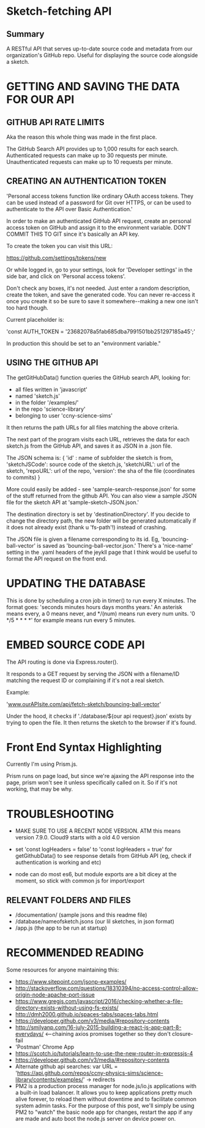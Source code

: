 # Sketch-fetching API

## Summary

A RESTful API that serves up-to-date source code and metadata from our organization's GitHub repo. Useful for displaying the source code alongside a sketch. 

# GETTING AND SAVING THE DATA FOR OUR API

## GITHUB API RATE LIMITS

Aka the reason this whole thing was made in the first place.

The GitHub Search API provides up to 1,000 results for each search. Authenticated requests can make up to 30 requests per minute. Unauthenticated requests can make up to 10 requests per minute.


## CREATING AN AUTHENTICATION TOKEN

'Personal access tokens function like ordinary OAuth access tokens. They can be used instead of a password for Git over HTTPS, or can be used to authenticate to the API over Basic Authentication.'

In order to make an authenticated GitHub API request, create an personal access token on GitHub and assign it to the environment variable. DON'T COMMIT THIS TO GIT since it's basically an API key. 

To create the token you can visit this URL: 

https://github.com/settings/tokens/new 

Or while logged in, go to your settings, look for 'Developer settings' in the side bar, and click on 'Personal access tokens'.

Don't check any boxes, it's not needed. Just enter a random description, create the token, and save the generated code. You can never re-access it once you create it so be sure to save it somewhere--making a new one isn't too hard though.

Current placeholder is: 

'const AUTH_TOKEN = '23682078a5fab685dba7991501bb251297185a45';'

In production this should be set to an "environment variable."

## USING THE GITHUB API

The getGitHubData() function queries the GitHub search API, looking for:

* all files written in 'javascript'
* named 'sketch.js' 
* in the folder '/examples/'
* in the repo 'science-library'
* belonging to user 'ccny-science-sims'

It then returns the path URLs for all files matching the above criteria. 

The next part of the program visits each URL, retrieves the data for each sketch.js from the GitHub API, and saves it as JSON in a .json file.

The JSON schema is: 
 {
 'id' : name of subfolder the sketch is from,
 'sketchJSCode': source code of the sketch.js,
  'sketchURL': url of the sketch,
  'repoURL': url of the repo,
  'version': the sha of the  file (coordinates to commits)
 }
 
More could easily be added - see 'sample-search-response.json' for some of the stuff returned from the github API. You can also view a sample JSON file for the sketch API at 'sample-sketch-JSON.json.'

The destination directory is set by 'destinationDirectory'. If you decide to change the directory path, the new folder will be generated automatically if it does not already exist (thank u 'fs-path'!) instead of crashing. 

The JSON file is given a filename corresponding to its id. Eg,  'bouncing-ball-vector' is saved as 'bouncing-ball-vector.json.' There's a 'nice-name' setting in the .yaml headers of the jeykll page that I think would be useful to format the API request on the front end.

# UPDATING THE DATABASE

This is done by scheduling a cron job in timer() to run every X minutes. The format goes: 'seconds minutes hours days months years.' An asterisk means every, a 0 means never, and */(num) means run every num units. '0 */5 * * * *' for example means run every 5 minutes. 

# EMBED SOURCE CODE API

The API routing is done via Express.router().

It responds to a GET request by serving the JSON with a filename/ID matching the request ID or complaining if it's not a real sketch.

Example:

'www.ourAPIsite.com/api/fetch-sketch/bouncing-ball-vector'

Under the hood, it checks if './database/${our api request}.json' exists by trying to open the file. It then returns the sketch to the browser if it's  found.

# Front End Syntax Highlighting

Currently I'm using Prism.js. 

Prism runs on page load, but since we're ajaxing the API response into the page, prism won't see it unless specifically called on it. So if it's not working, that may be why.


# TROUBLESHOOTING

* MAKE SURE TO USE A RECENT NODE VERSION. ATM this means version 7.9.0. Cloud9 starts with a old 4.0 version 

*  set 'const logHeaders = false' to 'const logHeaders = true'  for getGithubData() to see response details from GitHub API (eg, check if authentication is working and etc)

* node can do most es6, but module exports are a bit dicey at the moment, so stick with common js for import/export  

## RELEVANT FOLDERS AND FILES

* /documentation/ (sample jsons and this readme file)
* /database/nameofsketch.jsons (our lil sketches, in json format)
* /app.js (the app to be run at startup)


# RECOMMENDED READING

Some resources for anyone maintaining this:

* https://www.sitepoint.com/jsonp-examples/
* http://stackoverflow.com/questions/18310394/no-access-control-allow-origin-node-apache-port-issue
* https://www.gregjs.com/javascript/2016/checking-whether-a-file-directory-exists-without-using-fs-exists/
* http://dmh2000.github.io/spaces-tabs/spaces-tabs.html
* https://developer.github.com/v3/media/#repository-contents
* http://smilyanp.com/16-july-2015-building-a-react-js-app-part-8-everydays/ <--chaining axios promises together so they don't closure-fail
* 'Postman' Chrome App
* https://scotch.io/tutorials/learn-to-use-the-new-router-in-expressjs-4
* https://developer.github.com/v3/media/#repository-contents
* Alternate github api searches: 
var URL = 'https://api.github.com/repos/ccny-physics-sims/science-library/contents/examples/' -> redirects
* PM2 is a production process manager for node.js/io.js applications with a built-in load balancer. It allows you to keep applications pretty much alive forever, to reload them without downtime and to facilitate common system admin tasks. For the purpose of this post, we'll simply be using PM2 to "watch" the basic node app for changes, restart the app if any are made and auto boot the node.js server on device power on.



